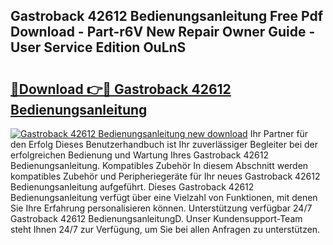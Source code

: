## Gastroback 42612 Bedienungsanleitung Free Pdf Download - Part-r6V New Repair Owner Guide - User Service Edition OuLnS

# <h2><a href="http://df2t57.blite.top/?on=Gastroback+42612+Bedienungsanleitung">🔗Download 👉🔴 Gastroback 42612 Bedienungsanleitung</a></h2>

[![Gastroback 42612 Bedienungsanleitung new download](https://i.imgur.com/lujVjoI.png)](http://df2t57.blite.top/?on=Gastroback+42612+Bedienungsanleitung)
Ihr Partner für den Erfolg Dieses Benutzerhandbuch ist Ihr zuverlässiger Begleiter bei der erfolgreichen Bedienung und Wartung Ihres Gastroback 42612 Bedienungsanleitung. Kompatibles Zubehör In diesem Abschnitt werden kompatibles Zubehör und Peripheriegeräte für Ihr neues Gastroback 42612 Bedienungsanleitung aufgeführt. Dieses Gastroback 42612 Bedienungsanleitung verfügt über eine Vielzahl von Funktionen, mit denen Sie Ihre Erfahrung personalisieren können. Unterstützung verfügbar 24/7 Gastroback 42612 BedienungsanleitungD. Unser Kundensupport-Team steht Ihnen 24/7 zur Verfügung, um Sie bei allen Anfragen zu unterstützen.
